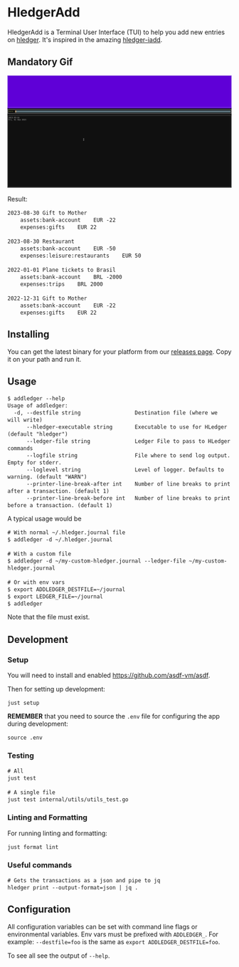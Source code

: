 # HledgerAdd

HledgerAdd is a Terminal User Interface (TUI) to help you add new
entries on [hledger](https://hledger.org/). It's inspired in the
amazing [hledger-iadd](https://github.com/hpdeifel/hledger-iadd).

## Mandatory Gif

![](./docs/mandatory.gif)

Result:

```
2023-08-30 Gift to Mother
    assets:bank-account    EUR -22
    expenses:gifts    EUR 22

2023-08-30 Restaurant
    assets:bank-account    EUR -50
    expenses:leisure:restaurants    EUR 50

2022-01-01 Plane tickets to Brasil
    assets:bank-account    BRL -2000
    expenses:trips    BRL 2000

2022-12-31 Gift to Mother
    assets:bank-account    EUR -22
    expenses:gifts    EUR 22
```

## Installing

You can get the latest binary for your platform from our [releases
page](https://github.com/vitorqb/addledger/releases). Copy it on your
path and run it.

## Usage

```
$ addledger --help
Usage of addledger:
  -d, --destfile string                 Destination file (where we will write)
      --hledger-executable string       Executable to use for HLedger (default "hledger")
      --ledger-file string              Ledger File to pass to HLedger commands
      --logfile string                  File where to send log output. Empty for stderr.
      --loglevel string                 Level of logger. Defaults to warning. (default "WARN")
      --printer-line-break-after int    Number of line breaks to print after a transaction. (default 1)
      --printer-line-break-before int   Number of line breaks to print before a transaction. (default 1)
```

A typical usage would be

```
# With normal ~/.hledger.journal file
$ addledger -d ~/.hledger.journal

# With a custom file
$ addledger -d ~/my-custom-hledger.journal --ledger-file ~/my-custom-hledger.journal

# Or with env vars
$ export ADDLEDGER_DESTFILE=~/journal
$ export LEDGER_FILE=~/journal
$ addledger
```

Note that the file must exist.

## Development

### Setup

You will need to install and enabled https://github.com/asdf-vm/asdf.

Then for setting up development:

```
just setup
```

**REMEMBER** that you need to source the `.env` file for configuring
the app during development:

```
source .env
```

### Testing

```
# All
just test

# A single file
just test internal/utils/utils_test.go 
```

### Linting and Formatting

For running linting and formatting:

```
just format lint
```

### Useful commands

```
# Gets the transactions as a json and pipe to jq
hledger print --output-format=json | jq .
```

## Configuration

All configuration variables can be set with command line flags or
environmental variables. Env vars must be prefixed with
`ADDLEDGER_`. For example: `--destfile=foo` is the same as `export
ADDLEDGER_DESTFILE=foo`.

To see all see the output of `--help`.
